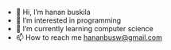 - 👋 Hi, I’m hanan buskila
- 👀 I’m interested in programming
- 🌱 I’m currently learning computer science
- 📫 How to reach me hananbusw@gmail.com

<!---
hananbus/hananbus is a ✨ special ✨ repository because its `README.md` (this file) appears on your GitHub profile.
You can click the Preview link to take a look at your changes.
--->
